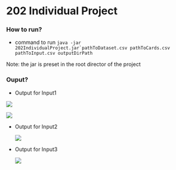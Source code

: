 # 202 Individual Project


### How to run?

 - command to run 
 ```java -jar 202IndividualProject.jar`pathToDataset.csv pathToCards.csv pathToInput.csv outputDirPath```

Note: the jar is preset in the root director of the project

### Ouput?

 - Output for Input1
 
  ![](202IndividualProject/src/screenshots/out1.PNG)
 
  ![](202IndividualProject/src/screenshots/Card1.PNG)




- Output for Input2

  ![](202IndividualProject/src/screenshots/output2.PNG)


- Output for Input3

  ![](202IndividualProject/src/screenshots/out3.PNG)
